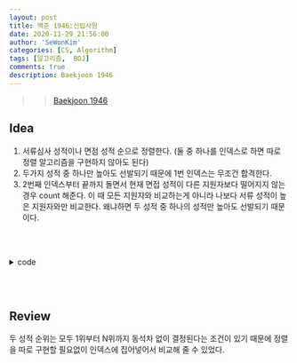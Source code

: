 ```yaml
---
layout: post
title: 백준 1946:신입사원
date: 2020-11-29 21:56:00
author: 'SeWonKim'
categories: [CS, Algorithm]
tags: [알고리즘,  BOJ]
comments: true
description: Baekjoon 1946
---
```


> > [Baekjoon 1946](https://www.acmicpc.net/problem/1946)

## Idea

1. 서류심사 성적이나 면점 성적 순으로 정렬한다. (둘 중 하나를 인덱스로 하면 따로 정렬 알고리즘을 구현하지 않아도 된다)
2. 두가지 성적 중 하나만 높아도 선발되기 때문에 1번 인덱스는 무조건 합격한다.
3. 2번째 인덱스부터 끝까지 돌면서 현재 면접 성적이 다른 지원자보다 떨어지지 않는 경우 count 해준다. 이 때 모든 지원자와 비교하는게 아니라 나보다 서류 성적이 높은 지원자와만 비교한다. 왜냐하면 두 성적 중 하나의 성적만 높아도 선발되기 때문이다.

&nbsp;  
&nbsp;

<details>
    <summary>code</summary>
    <div markdown="1">

    ```java

    import java.util.Scanner;
    public class Main {

    // 서류심사 성적과 면접시험 성적 중 적어도 하나가 다른 지원자보다 떨어지지 않는 자만 선발
    // 두 성적 중 하나만 높아도 선발

        public static void main(String[] args) {
            Scanner sc = new Scanner(System.in);
            int T = sc.nextInt();
            while(T-- > 0) {
                int N = sc.nextInt();
                int[] rank = new int[N+1];

                for (int i = 0; i < N; i++) {
                    rank[sc.nextInt()] = sc.nextInt();	// index: 서류성적 순위, 값: 면접 성적 순위
                }

                int answer = 1;	// 서류 1등은 무조건 합격
                int row = rank[1];
                for (int i = 2; i <= N; i++) {
                    if(row > rank[i]) {
                        row = rank[i];
                        answer++;
                    }
                }

                System.out.println(answer);
            }
            sc.close();
        }
    }

    ```

</div>
</details>

&nbsp;  
&nbsp;

## Review

두 성적 순위는 모두 1위부터 N위까지 동석차 없이 결정된다는 조건이 있기 때문에 정렬을 따로 구현할 필요없이 인덱스에 집어넣어서 비교해 줄 수 있었다.

&nbsp;  
&nbsp;
